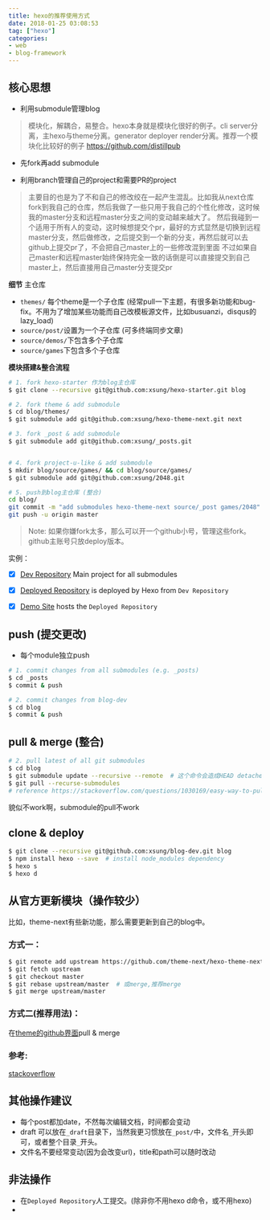 ```yaml
---
title: hexo的推荐使用方式
date: 2018-01-25 03:08:53
tag: ["hexo"]
categories:
- web
- blog-framework
---
```






## 核心思想



- 利用submodule管理blog  
> 模块化，解耦合，易整合。hexo本身就是模块化很好的例子。cli server分离，主hexo与theme分离。generator deployer render分离。推荐一个模块化比较好的例子 https://github.com/distillpub

- 先fork再add submodule
>

- 利用branch管理自己的project和需要PR的project
> 主要目的也是为了不和自己的修改绞在一起产生混乱。比如我从next仓库fork到我自己的仓库，然后我做了一些只用于我自己的个性化修改，这时候我的master分支和远程master分支之间的变动越来越大了。
然后我碰到一个适用于所有人的变动，这时候想提交个pr，最好的方式显然是切换到远程master分支，然后做修改，之后提交到一个新的分支，再然后就可以去github上提交pr了，不会把自己master上的一些修改混到里面
不过如果自己master和远程master始终保持完全一致的话倒是可以直接提交到自己master上，然后直接用自己master分支提交pr


**细节**
主仓库
- `themes/` 每个theme是一个子仓库  (经常pull一下主题，有很多新功能和bug-fix。不用为了增加某些功能而自己改模板源文件，比如busuanzi，disqus的lazy_load)
- `source/post/`设置为一个子仓库  (可多终端同步文章)
- `source/demos/`下包含多个子仓库
- `source/games`下包含多个子仓库


**模块搭建&整合流程**

```bash
# 1. fork hexo-starter 作为blog主仓库
$ git clone --recursive git@github.com:xsung/hexo-starter.git blog

# 2. fork theme & add submodule
$ cd blog/themes/
$ git submodule add git@github.com:xsung/hexo-theme-next.git next

# 3. fork _post & add submodule
$ git submodule add git@github.com:xsung/_posts.git


# 4. fork project-u-like & add submodule
$ mkdir blog/source/games/ && cd blog/source/games/
$ git submodule add git@github.com:xsung/2048.git

# 5. push到blog主仓库 (整合)
cd blog/
git commit -m "add submodules hexo-theme-next source/_post games/2048"
git push -u origin master

```

> Note: 如果你嫌fork太多，那么可以开一个github小号，管理这些fork。
github主账号只放deploy版本。

实例：
- [x] [Dev Repository](https://github.com/xsung/blog-dev/#submodule) Main project for all submodules
- [x] [Deployed Repository](https://github.com/xu-song/xu-song.github.io/) is deployed by Hexo from `Dev Repository`
- [x] [Demo Site](http://xusong.vip) hosts the `Deployed Repository`


## push (提交更改)
- 每个module独立push
```bash
# 1. commit changes from all submodules (e.g. _posts)
$ cd _posts
$ commit & push

# 2. commit changes from blog-dev
$ cd blog
$ commit & push
```


## pull & merge (整合)

```bash
# 2. pull latest of all git submodules
$ cd blog
$ git submodule update --recursive --remote  # 这个命令会造成HEAD detached
$ git pull --recurse-submodules
# reference https://stackoverflow.com/questions/1030169/easy-way-to-pull-latest-of-all-git-submodules

```
貌似不work啊，submodule的pull不work

## clone & deploy
```bash
$ git clone --recursive git@github.com:xsung/blog-dev.git blog
$ npm install hexo --save  # install node_modules dependency
$ hexo s
$ hexo d
```

## 从官方更新模块（操作较少）

比如，theme-next有些新功能，那么需要更新到自己的blog中。

### 方式一：
```bash
$ git remote add upstream https://github.com/theme-next/hexo-theme-next.git
$ git fetch upstream
$ git checkout master
$ git rebase upstream/master  # 或merge,推荐merge
$ git merge upstream/master
```

### 方式二(推荐用法)：
在[theme的github界面](https://github.com/xsung/hexo-theme-next)pull & merge



### 参考:
[stackoverflow](https://stackoverflow.com/questions/7244321/how-do-i-update-a-github-forked-repository)




## 其他操作建议
- 每个post都加date，不然每次编辑文档，时间都会变动
- draft 可以放在`_draft`目录下，当然我更习惯放在`_post/`中，文件名`_`开头即可，或者整个目录`_`开头。
- 文件名不要经常变动(因为会改变url)，title和path可以随时改动


## 非法操作
- 在`Deployed Repository`人工提交。(除非你不用hexo d命令，或不用hexo)
-
